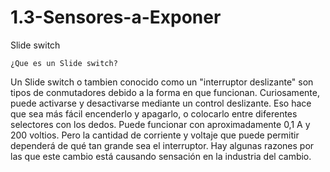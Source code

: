 # 1.3-Sensores-a-Exponer
Slide switch
```
¿Que es un Slide switch?
```
Un Slide switch o tambien conocido como un "interruptor deslizante" son tipos de conmutadores debido a la forma en que funcionan. Curiosamente, puede activarse y desactivarse mediante un control deslizante. Eso hace que sea más fácil encenderlo y apagarlo, o colocarlo entre diferentes selectores con los dedos. Puede funcionar con aproximadamente 0,1 A y 200 voltios. Pero la cantidad de corriente y voltaje que puede permitir dependerá de qué tan grande sea el interruptor. Hay algunas razones por las que este cambio está causando sensación en la industria del cambio.

